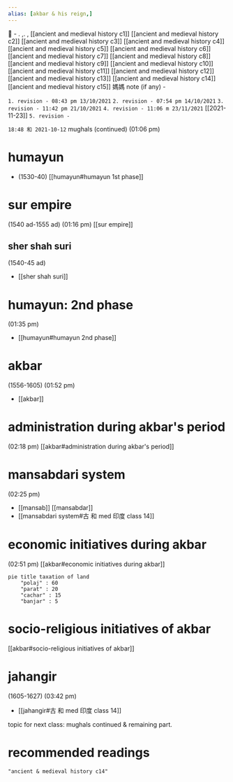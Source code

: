 ```yaml
---
alias: [akbar & his reign,]
---
```

🔖 - . ,. ,
[[ancient and medieval history c1]] [[ancient and medieval history c2]] [[ancient and medieval history c3]] [[ancient and medieval history c4]]
[[ancient and medieval history c5]] [[ancient and medieval history c6]] [[ancient and medieval history c7]] [[ancient and medieval history c8]]
[[ancient and medieval history c9]] [[ancient and medieval history c10]] [[ancient and medieval history c11]] [[ancient and medieval history c12]]
[[ancient and medieval history c13]] [[ancient and medieval history c14]] [[ancient and medieval history c15]]
媽媽 note (if any) - 

`1. revision - 08:43 pm 13/10/2021`
`2. revision - 07:54 pm 14/10/2021`
`3. revision - 11:42 pm 21/10/2021`
`4. revision - 11:06 m 23/11/2021` [[2021-11-23]]
`5. revision - `
		
`18:48 和 2021-10-12` mughals (continued) (01:06 pm)
# humayun
- (1530-40) [[humayun#humayun 1st phase]]
# sur empire
(1540 ad-1555 ad) (01:16 pm) [[sur empire]]
## sher shah suri
(1540-45 ad)
- [[sher shah suri]]
# humayun: 2nd phase
(01:35 pm)
- [[humayun#humayun 2nd phase]]
# akbar
(1556-1605) (01:52 pm)
- [[akbar]]
 # administration during akbar's period
(02:18 pm)
[[akbar#administration during akbar's period]]
# mansabdari system
(02:25 pm)
- [[mansab]] [[mansabdar]]
- [[mansabdari system#古 和 med 印度 class 14]]
# economic initiatives during akbar
(02:51 pm)
[[akbar#economic initiatives during akbar]]

```mermaid
pie title taxation of land
	"polaj" : 60
	"parat" : 20
	"cachar" : 15
	"banjar" : 5
```

# socio-religious initiatives of akbar
[[akbar#socio-religious initiatives of akbar]]
# jahangir
(1605-1627) (03:42 pm)
- [[jahangir#古 和 med 印度 class 14]]

topic for next class: mughals continued & remaining part.
# recommended readings
```query 2022-03-28 18:15
"ancient & medieval history c14"
```